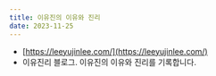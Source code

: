 ```yaml
---
title: 이유진의 이유와 진리
date: 2023-11-25
---
```

- [https://leeyujinlee.com/](https://leeyujinlee.com/)
- 이유진리 블로그. 이유진의 이유와 진리를 기록합니다.